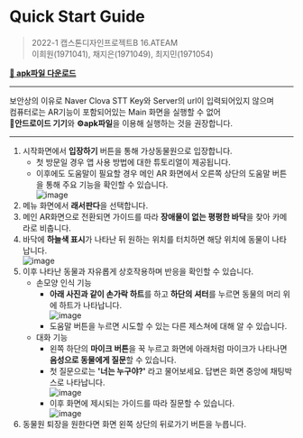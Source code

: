 # Quick Start Guide

>2022-1 캡스톤디자인프로젝트B 16.ATEAM <br/>
>이희원(1971041), 채지은(1971049), 최지민(1971054)

[**🔗 apk파일 다운로드**](https://drive.google.com/file/d/1scKfO_7lUYMoH9NbzcPjgx7cm4554F0G/view?usp=sharing)


----

보안상의 이유로 Naver Clova STT Key와 Server의 url이 입력되어있지 않으며<br/>컴퓨터로는 AR기능이 포함되어있는 Main 화면을 실행할 수 없어<br/>**📱안드로이드 기기**와 **⚙apk파일**을 이용해 실행하는 것을 권장합니다.

-----


1. 시작화면에서 **입장하기** 버튼을 통해 가상동물원으로 입장합니다.
   * 첫 방문일 경우 앱 사용 방법에 대한 튜토리얼이 제공됩니다.
   * 이후에도 도움말이 필요할 경우 메인 AR 화면에서 오른쪽 상단의 도움말 버튼을 통해 주요 기능을 확인할 수 있습니다.<br/>![image](https://user-images.githubusercontent.com/60884877/172297403-7c2abcb5-c565-447b-b00f-a09cb8c2696e.png)
2. 메뉴 화면에서 **래서판다**을 선택합니다.
3. 메인 AR화면으로 전환되면 가이드를 따라 **장애물이 없는 평평한 바닥**을 찾아 카메라로 비춥니다.
4. 바닥에 **하늘색 표시**가 나타난 뒤 원하는 위치를 터치하면 해당 위치에 동물이 나타납니다.<br/>![image](https://user-images.githubusercontent.com/60884877/172296014-833f4295-3cc8-456c-88f1-3b6d7e862034.png)
5. 이후 나타난 동물과 자유롭게 상호작용하며 반응을 확인할 수 있습니다.
   * 손모양 인식 기능
      - **아래 사진과 같이 손가락 하트**를 하고 **하단의 셔터**를 누르면 동물의 머리 위에 하트가 나타납니다.<br/>![image](https://user-images.githubusercontent.com/60884877/172295545-8d3dee99-af06-46fb-a957-3f4e38c3ec97.png)
      - 도움말 버튼을 누르면 시도할 수 있는 다른 제스쳐에 대해 알 수 있습니다.
   * 대화 기능
      - 왼쪽 하단의 **마이크 버튼**을 꾹 누르고 화면에 아래처럼 마이크가 나타나면 **음성으로 동물에게 질문**할 수 있습니다.
      - 첫 질문으로는 **'너는 누구야?'** 라고 물어보세요. 답변은 화면 중앙에 채팅박스로 나타납니다.<br/>![image](https://user-images.githubusercontent.com/60884877/172296305-0825bc6d-cbec-4989-88ba-e2d4aaaf78f0.png)
      - 이후 화면에 제시되는 가이드를 따라 질문할 수 있습니다.<br/>![image](https://user-images.githubusercontent.com/60884877/172296756-c90f5217-9ed7-4623-87a4-0e8ed1a9da4f.png)
6. 동물원 퇴장을 원한다면 화면 왼쪽 상단의 뒤로가기 버튼을 누릅니다.
